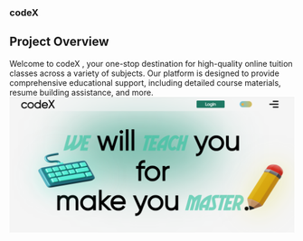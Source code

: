 ### codeX
## Project Overview
Welcome to codeX , your one-stop destination for high-quality online tuition classes across a variety of subjects. Our platform is designed to provide comprehensive educational support, including detailed course materials, resume building assistance, and more.
![codeX](codeX.png)

